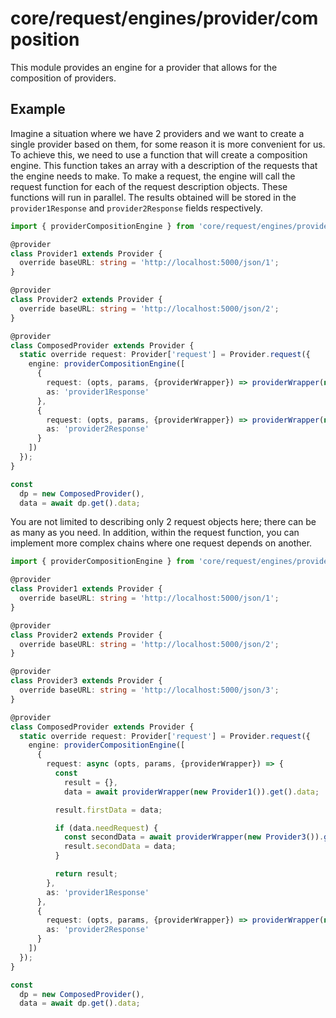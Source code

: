 # core/request/engines/provider/composition

This module provides an engine for a provider that allows for the composition of providers.

## Example

Imagine a situation where we have 2 providers and we want to create a single provider based on them,
for some reason it is more convenient for us.
To achieve this, we need to use a function that will create a composition engine.
This function takes an array with a description of the requests that the engine needs to make.
To make a request, the engine will call the request function for each of the request description objects.
These functions will run in parallel.
The results obtained will be stored in the `provider1Response` and `provider2Response` fields respectively.

```typescript
import { providerCompositionEngine } from 'core/request/engines/provider';

@provider
class Provider1 extends Provider {
  override baseURL: string = 'http://localhost:5000/json/1';
}

@provider
class Provider2 extends Provider {
  override baseURL: string = 'http://localhost:5000/json/2';
}

@provider
class ComposedProvider extends Provider {
  static override request: Provider['request'] = Provider.request({
    engine: providerCompositionEngine([
      {
        request: (opts, params, {providerWrapper}) => providerWrapper(new Provider1()).get(),
        as: 'provider1Response'
      },
      {
        request: (opts, params, {providerWrapper}) => providerWrapper(new Provider2()).get(),
        as: 'provider2Response'
      }
    ])
  });
}

const
  dp = new ComposedProvider(),
  data = await dp.get().data;
```

You are not limited to describing only 2 request objects here; there can be as many as you need.
In addition, within the request function, you can implement more complex chains where one request depends on another.

```typescript
import { providerCompositionEngine } from 'core/request/engines/provider';

@provider
class Provider1 extends Provider {
  override baseURL: string = 'http://localhost:5000/json/1';
}

@provider
class Provider2 extends Provider {
  override baseURL: string = 'http://localhost:5000/json/2';
}

@provider
class Provider3 extends Provider {
  override baseURL: string = 'http://localhost:5000/json/3';
}

@provider
class ComposedProvider extends Provider {
  static override request: Provider['request'] = Provider.request({
    engine: providerCompositionEngine([
      {
        request: async (opts, params, {providerWrapper}) => {
          const
            result = {},
            data = await providerWrapper(new Provider1()).get().data;

          result.firstData = data;

          if (data.needRequest) {
            const secondData = await providerWrapper(new Provider3()).get().data;
            result.secondData = data;
          }

          return result;
        },
        as: 'provider1Response'
      },
      {
        request: (opts, params, {providerWrapper}) => providerWrapper(new Provider2()).get(),
        as: 'provider2Response'
      }
    ])
  });
}

const
  dp = new ComposedProvider(),
  data = await dp.get().data;
```
